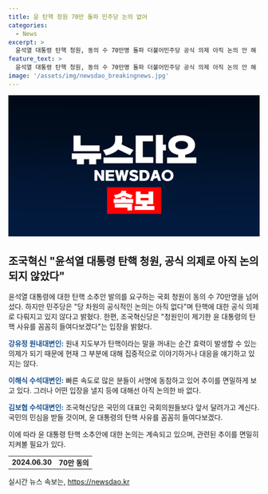 ```yaml
---
title: 윤 탄핵 청원 70만 돌파 민주당 논의 없어
categories:
  - News
excerpt: >
  윤석열 대통령 탄핵 청원, 동의 수 70만명 돌파 더불어민주당 공식 의제 아직 논의 안 해 vs 조국혁신당 탄핵 사유 꼼꼼히 판단할 것 국회 청원 동의 수가 70만명을 넘어서며 윤석열 대통령에 대한 탄핵 요구 확산. 민주당은 처리 논의 중이라며 신중한 입장을 보였고, 조국혁신당은 민심 받들 것이라고 강조했다. 국회 법사위는 청원을 심사할 예정이며 윤 대통령에 대한 탄핵 사유를 정밀히 살펴볼 예정이다.
feature_text: >
  윤석열 대통령 탄핵 청원, 동의 수 70만명 돌파 더불어민주당 공식 의제 아직 논의 안 해 vs 조국혁신당 탄핵 사유 꼼꼼히 판단할 것 국회 청원 동의 수가 70만명을 넘어서며 윤석열 대통령에 대한 탄핵 요구 확산. 민주당은 처리 논의 중이라며 신중한 입장을 보였고, 조국혁신당은 민심 받들 것이라고 강조했다. 국회 법사위는 청원을 심사할 예정이며 윤 대통령에 대한 탄핵 사유를 정밀히 살펴볼 예정이다.
image: '/assets/img/newsdao_breakingnews.jpg'
---
```


<p><img src="/assets/img/newsdao_breakingnews.jpg" alt="implanttips 속보" /></p>

<h2 data-ke-size="size26">조국혁신 "윤석열 대통령 탄핵 청원, 공식 의제로 아직 논의되지 않았다"</h2>

<p>윤석열 대통령에 대한 탄핵 소추안 발의를 요구하는 국회 청원이 동의 수 70만명을 넘어섰다. 하지만 민주당은 "당 차원의 공식적인 논의는 아직 없다"며 탄핵에 대한 공식 의제로 다뤄지고 있지 않다고 밝혔다. 한편, 조국혁신당은 "청원인이 제기한 윤 대통령의 탄핵 사유를 꼼꼼히 들여다보겠다"는 입장을 밝혔다.</p>

<p data-ke-size="size16"><b><span style="color: #1a5490;">강유정 원내대변인:</span></b> 원내 지도부가 탄핵이라는 말을 꺼내는 순간 효력이 발생할 수 있는 의제가 되기 때문에 현재 그 부분에 대해 집중적으로 이야기하거나 대응을 얘기하고 있지는 않다.</p>

<p data-ke-size="size16"><b><span style="color: #1a5490;">이해식 수석대변인:</span></b> 빠른 속도로 많은 분들이 서명에 동참하고 있어 추이를 면밀하게 보고 있다. 그러나 어떤 입장을 낼지 등에 대해선 아직 논의한 바 없다.</p>

<p data-ke-size="size16"><b><span style="color: #1a5490;">김보협 수석대변인:</span></b> 조국혁신당은 국민의 대표인 국회의원들보다 앞서 달려가고 계신다. 국민의 민심을 받들 것이며, 윤 대통령의 탄핵 사유를 꼼꼼히 들여다보겠다.</p>

<p>이에 따라 윤 대통령 탄핵 소추안에 대한 논의는 계속되고 있으며, 관련된 추이를 면밀히 지켜볼 필요가 있다. </p>

<table>
  <tr>
    <td style="text-align: center; height: 17px;"><b>2024.06.30</b></td>
    <td style="text-align: center; height: 17px;"><b>70만 동의</b></td>
  </tr>
</table>
실시간 뉴스 속보는, <a href="https://newsdao.kr" rel="dofollow">https://newsdao.kr</a>


